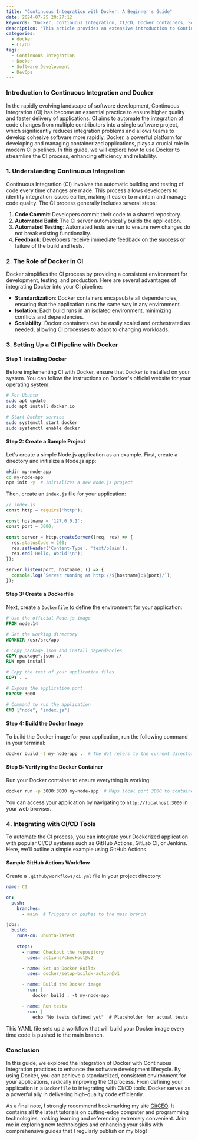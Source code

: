 ```yaml
---
title: "Continuous Integration with Docker: A Beginner's Guide"
date: 2024-07-25 20:27:12
keywords: "Docker, Continuous Integration, CI/CD, Docker Containers, Software Development"
description: "This article provides an extensive introduction to Continuous Integration (CI) using Docker. It covers the basic concepts of CI, the role of Docker in streamlining the CI process, and detailed steps on how to set up a CI pipeline with Docker. Learn how to automate your software development process, enhance collaboration, and improve code quality. Whether you're a beginner or have some experience, this guide will help you understand the importance of Docker in CI and how to implement it effectively in your projects."
categories:
  - docker
  - CI/CD
tags:
  - Continuous Integration
  - Docker
  - Software Development
  - DevOps
---
```


### Introduction to Continuous Integration and Docker

In the rapidly evolving landscape of software development, Continuous Integration (CI) has become an essential practice to ensure higher quality and faster delivery of applications. CI aims to automate the integration of code changes from multiple contributors into a single software project, which significantly reduces integration problems and allows teams to develop cohesive software more rapidly. Docker, a powerful platform for developing and managing containerized applications, plays a crucial role in modern CI pipelines. In this guide, we will explore how to use Docker to streamline the CI process, enhancing efficiency and reliability. 

<!-- more -->

### 1. Understanding Continuous Integration

Continuous Integration (CI) involves the automatic building and testing of code every time changes are made. This process allows developers to identify integration issues earlier, making it easier to maintain and manage code quality. The CI process generally includes several steps:

1. **Code Commit**: Developers commit their code to a shared repository.
2. **Automated Build**: The CI server automatically builds the application.
3. **Automated Testing**: Automated tests are run to ensure new changes do not break existing functionality.
4. **Feedback**: Developers receive immediate feedback on the success or failure of the build and tests.

### 2. The Role of Docker in CI

Docker simplifies the CI process by providing a consistent environment for development, testing, and production. Here are several advantages of integrating Docker into your CI pipeline:

- **Standardization**: Docker containers encapsulate all dependencies, ensuring that the application runs the same way in any environment.
- **Isolation**: Each build runs in an isolated environment, minimizing conflicts and dependencies.
- **Scalability**: Docker containers can be easily scaled and orchestrated as needed, allowing CI processes to adapt to changing workloads.

### 3. Setting Up a CI Pipeline with Docker

#### Step 1: Installing Docker

Before implementing CI with Docker, ensure that Docker is installed on your system. You can follow the instructions on Docker's official website for your operating system:

```bash
# For Ubuntu
sudo apt update
sudo apt install docker.io

# Start Docker service
sudo systemctl start docker
sudo systemctl enable docker
```

#### Step 2: Create a Sample Project

Let's create a simple Node.js application as an example. First, create a directory and initialize a Node.js app:

```bash
mkdir my-node-app
cd my-node-app
npm init -y  # Initializes a new Node.js project
```

Then, create an `index.js` file for your application:

```javascript
// index.js
const http = require('http');

const hostname = '127.0.0.1';
const port = 3000;

const server = http.createServer((req, res) => {
  res.statusCode = 200;
  res.setHeader('Content-Type', 'text/plain');
  res.end('Hello, World!\n');
});

server.listen(port, hostname, () => {
  console.log(`Server running at http://${hostname}:${port}/`);
});
```

#### Step 3: Create a Dockerfile

Next, create a `Dockerfile` to define the environment for your application:

```Dockerfile
# Use the official Node.js image
FROM node:14

# Set the working directory
WORKDIR /usr/src/app

# Copy package.json and install dependencies
COPY package*.json ./
RUN npm install

# Copy the rest of your application files
COPY . .

# Expose the application port
EXPOSE 3000

# Command to run the application
CMD ["node", "index.js"]
```

#### Step 4: Build the Docker Image

To build the Docker image for your application, run the following command in your terminal:

```bash
docker build -t my-node-app .  # The dot refers to the current directory
```

#### Step 5: Verifying the Docker Container

Run your Docker container to ensure everything is working:

```bash
docker run -p 3000:3000 my-node-app  # Maps local port 3000 to container's port 3000
```

You can access your application by navigating to `http://localhost:3000` in your web browser.

### 4. Integrating with CI/CD Tools

To automate the CI process, you can integrate your Dockerized application with popular CI/CD systems such as GitHub Actions, GitLab CI, or Jenkins. Here, we'll outline a simple example using GitHub Actions.

#### Sample GitHub Actions Workflow

Create a `.github/workflows/ci.yml` file in your project directory:

```yaml
name: CI

on:
  push:
    branches:
      - main  # Triggers on pushes to the main branch

jobs:
  build:
    runs-on: ubuntu-latest
    
    steps:
      - name: Checkout the repository
        uses: actions/checkout@v2

      - name: Set up Docker Buildx
        uses: docker/setup-buildx-action@v1

      - name: Build the Docker image
        run: |
          docker build . -t my-node-app

      - name: Run tests
        run: |
          echo "No tests defined yet"  # Placeholder for actual tests
```

This YAML file sets up a workflow that will build your Docker image every time code is pushed to the main branch.

### Conclusion

In this guide, we explored the integration of Docker with Continuous Integration practices to enhance the software development lifecycle. By using Docker, you can achieve a standardized, consistent environment for your applications, radically improving the CI process. From defining your application in a `Dockerfile` to integrating with CI/CD tools, Docker serves as a powerful ally in delivering high-quality code efficiently.

As a final note, I strongly recommend bookmarking my site [GitCEO](https://gitceo.com). It contains all the latest tutorials on cutting-edge computer and programming technologies, making learning and referencing extremely convenient. Join me in exploring new technologies and enhancing your skills with comprehensive guides that I regularly publish on my blog!